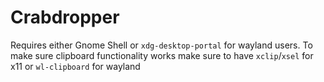 # Crabdropper

Requires either Gnome Shell or `xdg-desktop-portal` for wayland users. To make sure clipboard functionality works make sure to have `xclip`/`xsel` for x11 or `wl-clipboard` for wayland